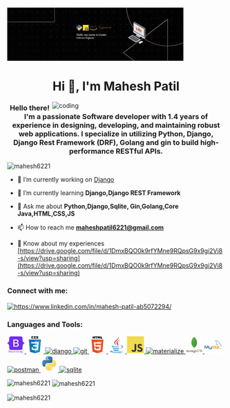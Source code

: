 ![logo](https://github.com/Mahesh6221/Mahesh6221/blob/main/download.jfif)
<h1 align="center">Hi 👋, I'm Mahesh Patil</h1>
<img align="right" alt="coding" width="400" src="![image](https://github.com/user-attachments/assets/b7cd9fba-d573-4d7d-a592-5feca3f3367b)
">
<h3 align="center">Hello there! I'm a passionate Software developer with 1.4 years of experience in designing, developing, and maintaining robust web applications. I specialize in utilizing Python, Django, Django Rest Framework (DRF), Golang and gin to build high-performance RESTful APIs.</h3>

<p align="left"> <img src="https://komarev.com/ghpvc/?username=mahesh6221&label=Profile%20views&color=0e75b6&style=flat" alt="mahesh6221" /> </p>

- 🔭 I’m currently working on [Django](https://github.com/Mahesh6221)

- 🌱 I’m currently learning **Django,Django REST Framework**

- 💬 Ask me about **Python,Django,Sqlite, Gin,Golang,Core Java,HTML,CSS,JS**

- 📫 How to reach me **maheshpatil6221@gmail.com**
- 📄 Know about my experiences [https://drive.google.com/file/d/1DmxBQO0k9rfYMne9RQpsG9x9gi2Vi8-s/view?usp=sharing](https://drive.google.com/file/d/1DmxBQO0k9rfYMne9RQpsG9x9gi2Vi8-s/view?usp=sharing)

<h3 align="left">Connect with me:</h3>
<p align="left">
<a href="https://linkedin.com/in/https://www.linkedin.com/in/mahesh-patil-ab5072294/" target="blank"><img align="center" src="https://raw.githubusercontent.com/rahuldkjain/github-profile-readme-generator/master/src/images/icons/Social/linked-in-alt.svg" alt="https://www.linkedin.com/in/mahesh-patil-ab5072294/" height="30" width="40" /></a>
</p>

<h3 align="left">Languages and Tools:</h3>
<p align="left"> <a href="https://getbootstrap.com" target="_blank" rel="noreferrer"> <img src="https://raw.githubusercontent.com/devicons/devicon/master/icons/bootstrap/bootstrap-plain-wordmark.svg" alt="bootstrap" width="40" height="40"/> </a> <a href="https://www.w3schools.com/css/" target="_blank" rel="noreferrer"> <img src="https://raw.githubusercontent.com/devicons/devicon/master/icons/css3/css3-original-wordmark.svg" alt="css3" width="40" height="40"/> </a> <a href="https://www.djangoproject.com/" target="_blank" rel="noreferrer"> <img src="https://cdn.worldvectorlogo.com/logos/django.svg" alt="django" width="40" height="40"/> </a> <a href="https://git-scm.com/" target="_blank" rel="noreferrer"> <img src="https://www.vectorlogo.zone/logos/git-scm/git-scm-icon.svg" alt="git" width="40" height="40"/> </a> <a href="https://www.w3.org/html/" target="_blank" rel="noreferrer"> <img src="https://raw.githubusercontent.com/devicons/devicon/master/icons/html5/html5-original-wordmark.svg" alt="html5" width="40" height="40"/> </a> <a href="https://www.java.com" target="_blank" rel="noreferrer"> <img src="https://raw.githubusercontent.com/devicons/devicon/master/icons/java/java-original.svg" alt="java" width="40" height="40"/> </a> <a href="https://developer.mozilla.org/en-US/docs/Web/JavaScript" target="_blank" rel="noreferrer"> <img src="https://raw.githubusercontent.com/devicons/devicon/master/icons/javascript/javascript-original.svg" alt="javascript" width="40" height="40"/> </a> <a href="https://materializecss.com/" target="_blank" rel="noreferrer"> <img src="https://raw.githubusercontent.com/prplx/svg-logos/5585531d45d294869c4eaab4d7cf2e9c167710a9/svg/materialize.svg" alt="materialize" width="40" height="40"/> </a> <a href="https://www.mongodb.com/" target="_blank" rel="noreferrer"> <img src="https://raw.githubusercontent.com/devicons/devicon/master/icons/mongodb/mongodb-original-wordmark.svg" alt="mongodb" width="40" height="40"/> </a> <a href="https://www.mysql.com/" target="_blank" rel="noreferrer"> <img src="https://raw.githubusercontent.com/devicons/devicon/master/icons/mysql/mysql-original-wordmark.svg" alt="mysql" width="40" height="40"/> </a> <a href="https://postman.com" target="_blank" rel="noreferrer"> <img src="https://www.vectorlogo.zone/logos/getpostman/getpostman-icon.svg" alt="postman" width="40" height="40"/> </a> <a href="https://www.python.org" target="_blank" rel="noreferrer"> <img src="https://raw.githubusercontent.com/devicons/devicon/master/icons/python/python-original.svg" alt="python" width="40" height="40"/> </a> <a href="https://www.sqlite.org/" target="_blank" rel="noreferrer"> <img src="https://www.vectorlogo.zone/logos/sqlite/sqlite-icon.svg" alt="sqlite" width="40" height="40"/> </a> </p>

<p><img align="left" src="https://github-readme-stats.vercel.app/api/top-langs?username=mahesh6221&show_icons=true&locale=en&layout=compact" alt="mahesh6221" /></p>

<p>&nbsp;<img align="center" src="https://github-readme-stats.vercel.app/api?username=mahesh6221&show_icons=true&locale=en" alt="mahesh6221" /></p>

<p><img align="center" src="https://github-readme-streak-stats.herokuapp.com/?user=mahesh6221&" alt="mahesh6221" /></p>

